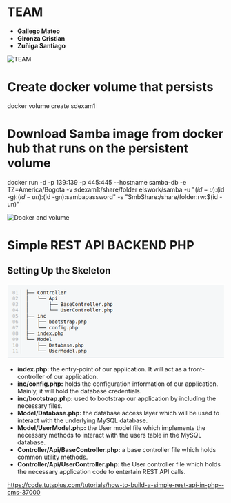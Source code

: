 # TEAM

* **Gallego Mateo**
* **Gironza Cristian**
* **Zuñiga Santiago**

![TEAM](https://enterprisersproject.com/sites/default/files/styles/large/public/images/cio_devops_trends.png?itok=kQgVjVLc)

# Create docker volume that persists
docker volume create sdexam1


# Download Samba image from docker hub that runs on the persistent volume
docker run -d -p 139:139 -p 445:445 --hostname samba-db -e TZ=America/Bogota -v sdexam1:/share/folder elswork/samba -u "$(id -u):$(id -g):$(id -un):$(id -gn):sambapassword" -s "SmbShare:/share/folder:rw:$(id -un)"

![Docker and volume](https://static.packt-cdn.com/products/9781787125230/graphics/assets/5f3a0690-1315-4540-9950-55179a4a1574.png)

# Simple REST API BACKEND PHP
## Setting Up the Skeleton

![Skeleton PHP](https://github.com/Legendary-Overlord/sd-exam1/blob/master/resources/Skeleton.png)

* **index.php:** the entry-point of our application. It will act as a front-controller of our application.
* **inc/config.php:** holds the configuration information of our application. Mainly, it will hold the database credentials.
* **inc/bootstrap.php:** used to bootstrap our application by including the necessary files.
* **Model/Database.php:** the database access layer which will be used to interact with the underlying MySQL database.
* **Model/UserModel.php:** the User model file which implements the necessary methods to interact with the users table in the MySQL database.
* **Controller/Api/BaseController.php:** a base controller file which holds common utility methods.
* **Controller/Api/UserController.php:** the User controller file which holds the necessary application code to entertain REST API calls.


https://code.tutsplus.com/tutorials/how-to-build-a-simple-rest-api-in-php--cms-37000
